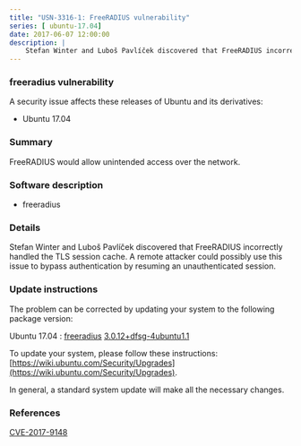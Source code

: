 ```yaml
---
title: "USN-3316-1: FreeRADIUS vulnerability"
series: [ ubuntu-17.04]
date: 2017-06-07 12:00:00
description: |
    Stefan Winter and Luboš Pavlíček discovered that FreeRADIUS incorrectly handled the TLS session cache. A remote attacker could possibly use this issue to bypass authentication by resuming an unauthenticated session. 
--- 
```

 
 


### freeradius vulnerability

A security issue affects these releases of Ubuntu and its derivatives:

* Ubuntu 17.04

### Summary

FreeRADIUS would allow unintended access over the network. 

### Software description

* freeradius 

### Details

Stefan Winter and Luboš Pavlíček discovered that FreeRADIUS incorrectly handled the TLS session cache. A remote attacker could possibly use this issue to bypass authentication by resuming an unauthenticated session. 

### Update instructions

The problem can be corrected by updating your system to the following package version:

Ubuntu 17.04
 : [freeradius](https://launchpad.net/ubuntu/+source/freeradius) <span> [3.0.12+dfsg-4ubuntu1.1](https://launchpad.net/ubuntu/+source/freeradius/3.0.12+dfsg-4ubuntu1.1) </span> 

To update your system, please follow these instructions: [https://wiki.ubuntu.com/Security/Upgrades](https://wiki.ubuntu.com/Security/Upgrades).

In general, a standard system update will make all the necessary changes. 

### References

 
 [CVE-2017-9148](http://people.ubuntu.com/~ubuntu-security/cve/CVE-2017-9148)
 

